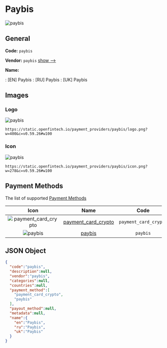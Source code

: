 
# Paybis 
![paybis](https://static.openfintech.io/payment_providers/paybis/logo.png?w=400&c=v0.59.26#w100)  

## General 
 
**Code:** `paybis` 
 
**Vendor:** `paybis` [show -->](/vendors/paybis/) 
 
**Name:** 
 
:	[EN] Paybis 
:	[RU] Paybis 
:	[UK] Paybis 
 

## Images 

### Logo 
 
![paybis](https://static.openfintech.io/payment_providers/paybis/logo.png?w=400&c=v0.59.26#w100)  

```
https://static.openfintech.io/payment_providers/paybis/logo.png?w=400&c=v0.59.26#w100
```  

### Icon 
 
![paybis](https://static.openfintech.io/payment_providers/paybis/icon.png?w=278&c=v0.59.26#w100)  

```
https://static.openfintech.io/payment_providers/paybis/icon.png?w=278&c=v0.59.26#w100
```  

## Payment Methods 
 
The list of supported [Payment Methods](/payment-methods/) 

|Icon|Name|Code| 
|:---:|:---:|:---:| 
|![payment_card_crypto](https://static.openfintech.io/payment_methods/payment_card_crypto/icon.svg?w=278&c=v0.59.26#w100) |[payment_card_crypto](/payment-methods/payment_card_crypto/)|`payment_card_crypto`| 
|![paybis](https://static.openfintech.io/payment_methods/paybis/icon.png?w=278&c=v0.59.26#w100) |[paybis](/payment-methods/paybis/)|`paybis`| 
 

## JSON Object 

```json
{
  "code":"paybis",
  "description":null,
  "vendor":"paybis",
  "categories":null,
  "countries":null,
  "payment_method":[
    "payment_card_crypto",
    "paybis"
  ],
  "payout_method":null,
  "metadata":null,
  "name":{
    "en":"Paybis",
    "ru":"Paybis",
    "uk":"Paybis"
  }
}
```  
